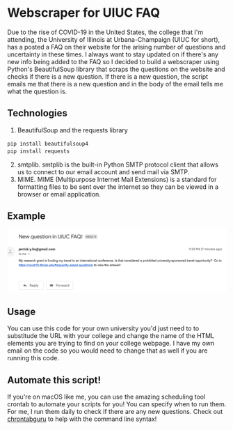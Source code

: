 # Webscraper for UIUC FAQ

Due to the rise of COVID-19 in the United States, the college that I'm attending, the University of Illinois at Urbana-Champaign (UIUC for short), has a posted a FAQ on their website for the arising number of questions and uncertainty in these times. I always want to stay updated on if there's any new info being added to the FAQ so I decided to build a webscraper using Python's BeautifulSoup library that scraps the questions on the website and checks if there is a new question. If there is a new question, the script emails me that there is a new question and in the body of the email tells me what the question is.  

## Technologies 

1. BeautifulSoup and the requests library

```bash
pip install beautifulsoup4
pip install requests
```

2. smtplib. smtplib is the built-in Python SMTP protocol client that allows us to connect to our email account and send mail via SMTP.
3. MIME. MIME (Multipurpose Internet Mail Extensions) is a standard for formatting files to be sent over the internet so they can be viewed in a browser or email application.

## Example

![demo](demo/demo.png)

## Usage

You can use this code for your own university you'd just need to to substitude the URL with your college and change the name of the HTML elements you are trying to find on your college webpage. I have my own email on the code so you would need to change that as well if you are running this code.

## Automate this script!

If you're on macOS like me, you can use the amazing scheduling tool crontab to automate your scripts for you! You can specify when to run them. For me, I run them daily to check if there are any new questions. Check out [chrontabguru](https://crontab.guru/) to help with the command line syntax!
